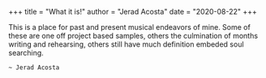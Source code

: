 +++
title = "What it is!"
author = "Jerad Acosta"
date = "2020-08-22"
+++

This is a place for past and present musical endeavors of mine. Some of these are one off project based samples, others the culmination of months writing and rehearsing, others still have much definition embeded soul searching.  


`~ Jerad Acosta`